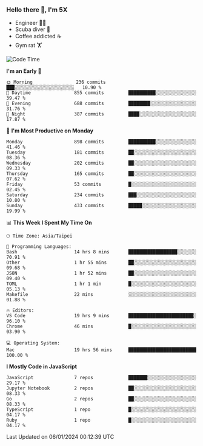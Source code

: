 ### Hello there 👋, I'm 5X

* Engineer 👨‍💻
* Scuba diver 🤿
* Coffee addicted ☕️
* Gym rat 🏋️

<!--START_SECTION:waka-->
![Code Time](http://img.shields.io/badge/Code%20Time-724%20hrs%2052%20mins-blue)

**I'm an Early 🐤** 

```text
🌞 Morning                236 commits         ███░░░░░░░░░░░░░░░░░░░░░░   10.90 % 
🌆 Daytime                855 commits         ██████████░░░░░░░░░░░░░░░   39.47 % 
🌃 Evening                688 commits         ████████░░░░░░░░░░░░░░░░░   31.76 % 
🌙 Night                  387 commits         ████░░░░░░░░░░░░░░░░░░░░░   17.87 % 
```
📅 **I'm Most Productive on Monday** 

```text
Monday                   898 commits         ██████████░░░░░░░░░░░░░░░   41.46 % 
Tuesday                  181 commits         ██░░░░░░░░░░░░░░░░░░░░░░░   08.36 % 
Wednesday                202 commits         ██░░░░░░░░░░░░░░░░░░░░░░░   09.33 % 
Thursday                 165 commits         ██░░░░░░░░░░░░░░░░░░░░░░░   07.62 % 
Friday                   53 commits          █░░░░░░░░░░░░░░░░░░░░░░░░   02.45 % 
Saturday                 234 commits         ███░░░░░░░░░░░░░░░░░░░░░░   10.80 % 
Sunday                   433 commits         █████░░░░░░░░░░░░░░░░░░░░   19.99 % 
```


📊 **This Week I Spent My Time On** 

```text
🕑︎ Time Zone: Asia/Taipei

💬 Programming Languages: 
Bash                     14 hrs 8 mins       ██████████████████░░░░░░░   70.91 % 
Other                    1 hr 55 mins        ██░░░░░░░░░░░░░░░░░░░░░░░   09.68 % 
JSON                     1 hr 52 mins        ██░░░░░░░░░░░░░░░░░░░░░░░   09.40 % 
TOML                     1 hr 1 min          █░░░░░░░░░░░░░░░░░░░░░░░░   05.13 % 
Makefile                 22 mins             ░░░░░░░░░░░░░░░░░░░░░░░░░   01.88 % 

🔥 Editors: 
VS Code                  19 hrs 9 mins       ████████████████████████░   96.10 % 
Chrome                   46 mins             █░░░░░░░░░░░░░░░░░░░░░░░░   03.90 % 

💻 Operating System: 
Mac                      19 hrs 56 mins      █████████████████████████   100.00 % 
```

**I Mostly Code in JavaScript** 

```text
JavaScript               7 repos             ███████░░░░░░░░░░░░░░░░░░   29.17 % 
Jupyter Notebook         2 repos             ██░░░░░░░░░░░░░░░░░░░░░░░   08.33 % 
Go                       2 repos             ██░░░░░░░░░░░░░░░░░░░░░░░   08.33 % 
TypeScript               1 repo              █░░░░░░░░░░░░░░░░░░░░░░░░   04.17 % 
Ruby                     1 repo              █░░░░░░░░░░░░░░░░░░░░░░░░   04.17 % 
```




 Last Updated on 06/01/2024 00:12:39 UTC
<!--END_SECTION:waka-->
